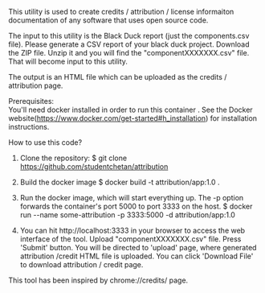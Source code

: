 This utility  is used to create credits / attribution / license informaiton documentation of any software that uses open source code. 

The input to this utility is the Black Duck report (just the components.csv file).
Please generate a CSV report of your black duck project. Download the ZIP file. 
Unzip it and you will find the "componentXXXXXXX.csv" file. That will become input to this 
utility. 

The output is an HTML file which can be uploaded as the credits / attribution page. 


Prerequisites:  
You'll need docker installed in order to run this container .
See the Docker website(https://www.docker.com/get-started#h_installation) for installation instructions.

How to use this code?

1. Clone the repository: 
$ git clone https://github.com/studentchetan/attribution

2. Build the docker image
$ docker build -t attribution/app:1.0 .

3. Run the docker image, which will start everything up. The -p option forwards the container's port 5000 to port 3333 on the host.
$ docker run --name some-attribution -p 3333:5000 -d attribution/app:1.0

4. You can hit http://localhost:3333 in your browser to access the web interface of the tool. Upload "componentXXXXXXX.csv" file. Press 'Submit' button. You will be directed to 'upload' page, where generated attribution /credit HTML file is uploaded. You can click 'Download File' to download attribution / credit page. 


This tool has been inspired by chrome://credits/ page. 